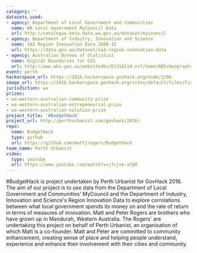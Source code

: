 ```yaml
---
category: ''
datasets_used:
- agency: Department of Local Government and Communities
  name: WA Local Government MyCouncil Data
  url: http://catalogue.beta.data.wa.gov.au/dataset/mycouncil
- agency: Department of Industry, Innovation and Science
  name: SA3 Region Innovation Data 2009-15
  url: https://data.gov.au/dataset/sa3-region-innovation-data
- agency: Australian Bureau of Statistics
  name: Digital Boundaries for GIS
  url: http://www.abs.gov.au/websitedbs/D3310114.nsf/home/ABS+Geography+Publications#DigitalGIS
event: perth
hackerspace_url: https://2016.hackerspace.govhack.org/node/1296
image_url: https://2016.hackerspace.govhack.org/sites/default/files/field/image/keep_calm_and_hack.jpg
jurisdiction: wa
prizes:
- wa-western-australian-community-prize
- wa-western-australian-entrepeneurial-prize
- wa-western-australian-solution-prize
project_title: '#BudgetHack'
project_url: http://perthurbanist.com/govhack/2016/
repo:
  name: BudgetHack
  type: github
  url: https://github.com/mattjrogers/BudgetHack
team_name: Perth Urbanist
video:
  type: youtube
  url: https://www.youtube.com/watch?v=jfcjxe-a7p0
---
```


#BudgetHack is project undertaken by Perth Urbanist for GovHack 2016. The aim of our project is to use data from the Department of Local Government and Communities' MyCouncil and the Department of Industry, Innovation and Science's Region Innovation Data to explore corrolations between what local government spends its money on and the rate of return in terms of measures of innovation.
Matt and Peter Rogers are brothers who have grown up in Mandurah, Western Australia. The Rogers' are undertaking this project on behalf of Perth Urbanist, an organisation of which Matt is a co-founder. Matt and Peter are committed to community enhancement, creating sense of place and helping people understand, experience and enhance their involvement with their cities and community.